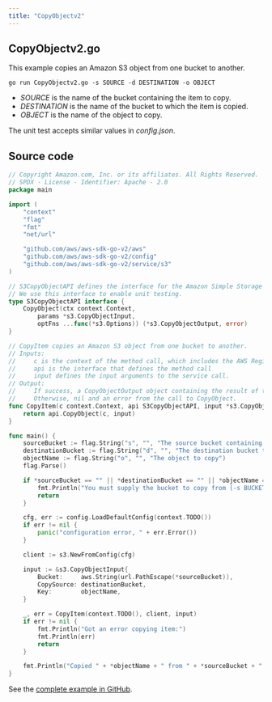 ```yaml
---
title: "CopyObjectv2"
---
```

## CopyObjectv2.go

This example copies an Amazon S3 object from one bucket to another.

`go run CopyObjectv2.go -s SOURCE -d DESTINATION -o OBJECT`

- _SOURCE_ is the name of the bucket containing the item to copy.
- _DESTINATION_ is the name of the bucket to which the item is copied.
- _OBJECT_ is the name of the object to copy.

The unit test accepts similar values in _config.json_.

## Source code

```go
// Copyright Amazon.com, Inc. or its affiliates. All Rights Reserved.
// SPDX - License - Identifier: Apache - 2.0
package main

import (
	"context"
	"flag"
	"fmt"
	"net/url"

	"github.com/aws/aws-sdk-go-v2/aws"
	"github.com/aws/aws-sdk-go-v2/config"
	"github.com/aws/aws-sdk-go-v2/service/s3"
)

// S3CopyObjectAPI defines the interface for the Amazon Simple Storage Service (Amazon S3) CopyObject function.
// We use this interface to enable unit testing.
type S3CopyObjectAPI interface {
	CopyObject(ctx context.Context,
		params *s3.CopyObjectInput,
		optFns ...func(*s3.Options)) (*s3.CopyObjectOutput, error)
}

// CopyItem copies an Amazon S3 object from one bucket to another.
// Inputs:
//     c is the context of the method call, which includes the AWS Region
//     api is the interface that defines the method call
//     input defines the input arguments to the service call.
// Output:
//     If success, a CopyObjectOutput object containing the result of the service call and nil.
//     Otherwise, nil and an error from the call to CopyObject.
func CopyItem(c context.Context, api S3CopyObjectAPI, input *s3.CopyObjectInput) (*s3.CopyObjectOutput, error) {
	return api.CopyObject(c, input)
}

func main() {
	sourceBucket := flag.String("s", "", "The source bucket containing the object to copy")
	destinationBucket := flag.String("d", "", "The destination bucket to which the object is copied")
	objectName := flag.String("o", "", "The object to copy")
	flag.Parse()

	if *sourceBucket == "" || *destinationBucket == "" || *objectName == "" {
		fmt.Println("You must supply the bucket to copy from (-s BUCKET), to (-td BUCKET), and object to copy (-o OBJECT")
		return
	}

	cfg, err := config.LoadDefaultConfig(context.TODO())
	if err != nil {
		panic("configuration error, " + err.Error())
	}

	client := s3.NewFromConfig(cfg)

	input := &s3.CopyObjectInput{
		Bucket:     aws.String(url.PathEscape(*sourceBucket)),
		CopySource: destinationBucket,
		Key:        objectName,
	}

	_, err = CopyItem(context.TODO(), client, input)
	if err != nil {
		fmt.Println("Got an error copying item:")
		fmt.Println(err)
		return
	}

	fmt.Println("Copied " + *objectName + " from " + *sourceBucket + " to " + *destinationBucket)
}

```

See the [complete example in GitHub](https://github.com/awsdocs/aws-doc-sdk-examples/blob/master/gov2/s3/CopyObject/CopyObjectv2.go).